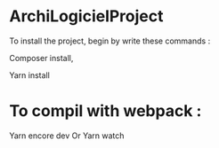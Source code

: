 # ArchiLogicielProject
To install the project, begin by write these commands :

Composer install,

Yarn install

# To compil with webpack :
Yarn encore dev
Or Yarn watch 
